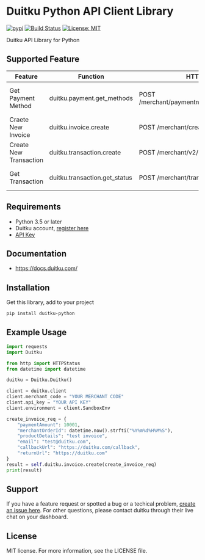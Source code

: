 # Duitku Python API Client Library
[![pypi](https://img.shields.io/pypi/v/duitku-python)](https://pypi.org/project/duitku-python/)
[![Build Status](https://github.com/idoyudha/duitku-python/actions/workflows/python.yml/badge.svg?branch=master)](https://github.com/idoyudha/duitku-python/actions/workflows/python.yml?query=branch%3Amaster)
[![License: MIT](https://img.shields.io/badge/License-MIT-red.svg)](https://opensource.org/licenses/MIT)

Duitku API Library for Python
## Supported Feature
|        Feature         |              Function                |                HTTP Request                   |              Description              |
|------------------------|--------------------------------------|-----------------------------------------------|---------------------------------------|
| Get Payment Method     | duitku.payment.get_methods           | POST /merchant/paymentmethod/getpaymentmethod | Get list of available payment methods |
| Craete New Invoice     | duitku.invoice.create                | POST /merchant/createInvoice                  | Create Transaction via POP API        |
| Create New Transaction | duitku.transaction.create            | POST /merchant/v2/inquiry                     | Create Transaction via V2 API         |
| Get Transaction        | duitku.transaction.get_status        | POST /merchant/transactionStatus              | Get Transaction via V2 API            |

## Requirements
- Python 3.5 or later
- Duitku account, [register here](https://dashboard.duitku.com/Account/Register)
- [API Key](https://docs.duitku.com/en/account/#account-integration--getting-api-key)

## Documentation
- https://docs.duitku.com/

## Installation
Get this library, add to your project

```bash
pip install duitku-python
```

## Example Usage
```python
import requests
import Duitku

from http import HTTPStatus
from datetime import datetime

duitku = Duitku.Duitku()

client = duitku.client
client.merchant_code = "YOUR MERCHANT CODE"
client.api_key = "YOUR API KEY"
client.environment = client.SandboxEnv

create_invoice_req = {
    "paymentAmount": 10001,
    "merchantOrderId": datetime.now().strfti("%Y%m%d%H%M%S"),
    "productDetails": "test invoice",
    "email": "test@duitku.com",
    "callbackUrl": "https://duitku.com/callback",
    "returnUrl": "https://duitku.com"
}
result = self.duitku.invoice.create(create_invoice_req)
print(result)
```

## Support
If you have a feature request or spotted a bug or a techical problem, [create an issue here](https://github.com/idoyudha/duitku-python/issues/new/choose).
For other questions, please contact duitku through their live chat on your dashboard.

## License
MIT license. For more information, see the LICENSE file.